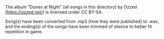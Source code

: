 The album "Dunes at Night" (all songs in this directory) by Ozzed (https://ozzed.net/) is licensed under CC BY-SA

Song(s) have been converted from .mp3 (how they were published) to
.wav, and the ending(s) of the songs have been trimmed of silence to
better fit repetition in game.